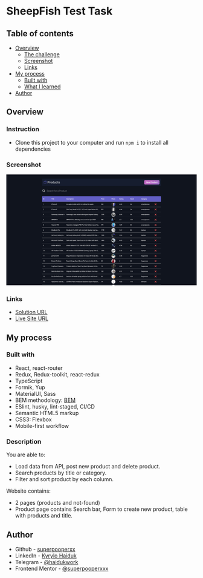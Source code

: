 # SheepFish Test Task

## Table of contents

- [Overview](#overview)
  - [The challenge](#instruction)
  - [Screenshot](#screenshot)
  - [Links](#links)
- [My process](#my-process)
  - [Built with](#built-with)
  - [What I learned](#description)
- [Author](#author)

## Overview

### Instruction

- Clone this project to your computer and run <code>npm i</code> to install all dependencies

### Screenshot

![](demo.png)

### Links

- [Solution URL](https://github.com/superpooperxxx/sheep-fish__test-task)
- [Live Site URL](https://superpooperxxx.github.io/sheep-fish__test-task/)

## My process

### Built with

- React, react-router
- Redux, Redux-toolkit, react-redux
- TypeScript
- Formik, Yup
- MaterialUI, Sass
- BEM methodology: [BEM](https://en.bem.info/methodology/)
- ESlint, husky, lint-staged, CI/CD
- Semantic HTML5 markup
- CSS3: Flexbox
- Mobile-first workflow

### Description

You are able to:

- Load data from API, post new product and delete product.
- Search products by title or category.
- Filter and sort product by each column.

Website contains:

- 2 pages (products and not-found)
- Product page contains Search bar, Form to create new product, table with products and title.

## Author

- Github - [superpooperxx](https://github.com/superpooperxxx)
- LinkedIn - [Kyrylo Haiduk](https://www.linkedin.com/in/kyrylo-haiduk/)
- Telegram - [@haidukwork](https://t.me/haidukwork)
- Frontend Mentor - [@superpooperxxx](https://www.frontendmentor.io/profile/superpooperxxx)
